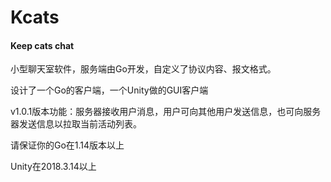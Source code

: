 # Kcats

#### Keep cats chat

小型聊天室软件，服务端由Go开发，自定义了协议内容、报文格式。  

设计了一个Go的客户端，一个Unity做的GUI客户端

v1.0.1版本功能：服务器接收用户消息，用户可向其他用户发送信息，也可向服务器发送信息以拉取当前活动列表。

请保证你的Go在1.14版本以上

Unity在2018.3.14以上